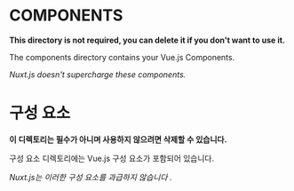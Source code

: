 # COMPONENTS

**This directory is not required, you can delete it if you don't want to use it.**

The components directory contains your Vue.js Components.

_Nuxt.js doesn't supercharge these components._
# 구성 요소

**이 디렉토리는 필수가 아니며 사용하지 않으려면 삭제할 수 있습니다.**

구성 요소 디렉토리에는 Vue.js 구성 요소가 포함되어 있습니다.

_Nuxt.js는 이러한 구성 요소를 과급하지 않습니다 ._
